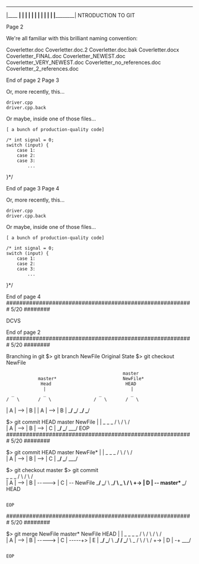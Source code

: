 





 ____________
|____    ____|
     |  |
     |  |
     |  |
     |  |
 ____|  |____
|____________| NTRODUCTION TO GIT









Page 2



We're all familiar with this brilliant naming convention:


Coverletter.doc
Coverletter.doc.2
Coverletter.doc.bak
Coverletter.docx
Coverletter_FINAL.doc
Coverletter_NEWEST.doc
Coverletter_VERY_NEWEST.doc
Coverletter_no_references.doc
Coverletter_2_references.doc






End of page 2
Page 3 


Or, more recently, this...

    driver.cpp
    driver.cpp.back


Or maybe, inside one of those files...

    [ a bunch of production-quality code]

    /* int signal = 0;
    switch (input) {
        case 1:
        case 2:
        case 3:
            ...
   }*/


End of page 3 
Page 4 


Or, more recently, this...

    driver.cpp
    driver.cpp.back


Or maybe, inside one of those files...

    [ a bunch of production-quality code]

    /* int signal = 0;
    switch (input) {
        case 1:
        case 2:
        case 3:
            ...
   }*/


End of page 4 
 #########################################################   5/20   ########



DCVS

















End of page 2
 #########################################################   5/20   ########

 Branching in git               $> git branch NewFile 
  Original State                $> git checkout NewFile

                                                master  
                master*                         NewFile*
                 Head                            HEAD
                  |                                |
      _           _                    _           _
    /   \       /   \                /   \       /   \ 
   |  A  | --> |  B  |              |  A  | --> |  B  |
    \___/       \___/                \___/       \___/

 $> git commit 
                            HEAD
                master     NewFile
                  |           |
      _           _           _
    /   \       /   \       /   \
   |  A  | --> |  B  | --> |  C  |
    \___/       \___/       \___/
                                                                            EOP
 #########################################################   5/20   ########

 $> git commit 
                            HEAD
                master     NewFile*
                  |           |
      _           _           _
    /   \       /   \       /   \
   |  A  | --> |  B  | --> |  C  |
    \___/       \___/       \___/
 
 $> git checkout master 
 $> git commit           
      _           _              _
    /   \       /   \          /   \
   |  A  | --> |  B  | -----> |  C  | -- NewFile
    \___/       \___/  \       \___/
                        \        _
                         \     /   \ 
                          +-> |  D  | -- master*
                               \___/      HEAD

                                                                            EOP
 #########################################################   5/20   ########

 $> git merge NewFile 
                                               master*
                              NewFile           HEAD
                                 |               |
      _           _              _               _
    /   \       /   \          /   \           /   \
   |  A  | --> |  B  | -----> |  C  | -----+> |  E  | 
    \___/       \___/  \       \___/      /    \___/
                        \        _       /
                         \     /   \    /
                          +-> |  D  | -+ 
                               \___/    

                                                                            EOP

